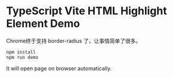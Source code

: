 TypeScript Vite HTML Highlight Element Demo
===========================

Chrome终于支持 border-radius 了，让事情简单了很多。

```
npm install
npm run demo
```

It will open page on browser automatically.
